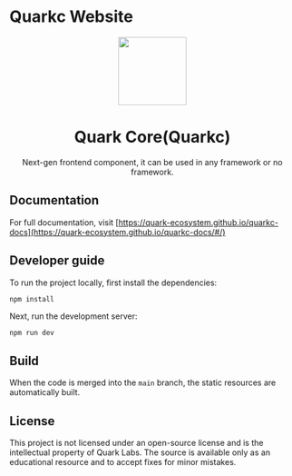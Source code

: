 # Quarkc Website


<p align="center">
  <a href="https://quark-ecosystem.github.io/quarkc-docs/">
    <img width="120" src="https://user-images.githubusercontent.com/14307551/197440754-08db4379-eb0f-4808-890d-690355e6e8d2.png">
  </a>
</p>

<h1 align="center">Quark Core(Quarkc)</h1>

<div align="center">

Next-gen frontend component, it can be used in any framework or no framework.

</div>


## Documentation
For full documentation, visit [https://quark-ecosystem.github.io/quarkc-docs](https://quark-ecosystem.github.io/quarkc-docs/#/)


## Developer guide
To run the project locally, first install the dependencies:

```bash
npm install
```

Next, run the development server:

```
npm run dev
```

## Build

When the code is merged into the `main` branch, the static resources are automatically built.

## License

This project is not licensed under an open-source license and is the intellectual property of Quark Labs. The source is available only as an educational resource and to accept fixes for minor mistakes.
